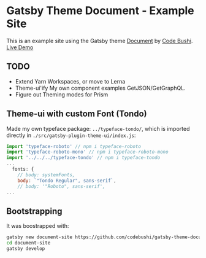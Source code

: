 # Gatsby Theme Document - Example Site

This is an example site using the Gatsby theme [Document](https://github.com/codebushi/gatsby-theme-document)
 by [Code Bushi](https://codebushi.com/gatsby-starters-and-themes/).
 [Live Demo](https://gatsby-theme-document.netlify.com/)

## TODO

- Extend Yarn Workspaces, or move to Lerna
- Theme-ui'ify My own component examples GetJSON/GetGraphQL.
- Figure out Theming modes for Prism

## Theme-ui with custom Font (Tondo)

Made my own typeface package: `../typeface-tondo/`, which is imported directly in `./src/gatsby-plugin-theme-ui/index.js`:

```js
import 'typeface-roboto' // npm i typeface-roboto
import 'typeface-roboto-mono' // npm i typeface-roboto-mono
import '../../../typeface-tondo' // npm i typeface-tondo
...
  fonts: {
    // body: systemFonts,
    body: `"Tondo Regular", sans-serif`,
    // body: '"Roboto", sans-serif',
...
```

## Bootstrapping

It was boostrapped with:

```bash
gatsby new document-site https://github.com/codebushi/gatsby-theme-document-example.git
cd document-site
gatsby develop
```
